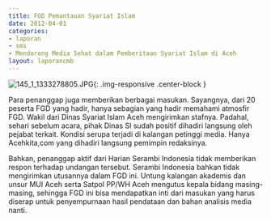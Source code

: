```yaml
---	
title: FGD Pemantauan Syariat Islam
date: 2012-04-01
categories:	
- laporan
- sms
- Mendorong Media Sehat dalam Pemberitaan Syariat Islam di Aceh
layout: laporancmb	
---	
```


![145_1_1333278805.JPG](/uploads/145_1_1333278805.JPG){: .img-responsive .center-block }

Para penanggap juga memberikan berbagai masukan. Sayangnya, dari 20 peserta FGD yang hadir, hanya sebagian yang hadir memahami atmosfir FGD. Wakil dari Dinas Syariat Islam Aceh mengirimkan stafnya. Padahal, sehari sebelum acara, pihak Dinas SI sudah positif dihadiri langsung oleh pejabat terkait. Kondisi serupa terjadi di kalangan petinggi media. Hanya Acehkita,com yang dihadiri langsung pemimpin redaksinya. 

Bahkan, penanggap aktif dari Harian Serambi Indonesia tidak memberikan respon terhadap undangan tersebut. Serambi Indonesia bahkan tidak mengirimkan utusannya dalam FGD ini. Untung kalangan akademis dan unsur MUI Aceh serta Satpol PP/WH Aceh mengutus kepala bidang masing-masing, sehingga FGD ini bisa mendapatkan inti dari masukan yang harus diserap untuk penyempurnaan hasil pendataan dan bahan analisis media nanti.
